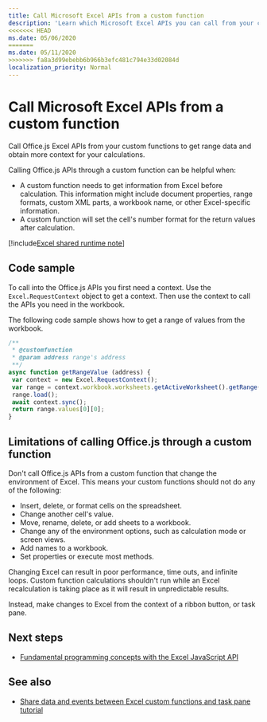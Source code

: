 ```yaml
---
title: Call Microsoft Excel APIs from a custom function
description: 'Learn which Microsoft Excel APIs you can call from your custom function.'
<<<<<<< HEAD
ms.date: 05/06/2020
=======
ms.date: 05/11/2020
>>>>>>> fa8a3d99ebebb6b966b3efc481c794e33d02084d
localization_priority: Normal
---
```


# Call Microsoft Excel APIs from a custom function

Call Office.js Excel APIs from your custom functions to get range data and obtain more context for your calculations.

Calling Office.js APIs through a custom function can be helpful when:

- A custom function needs to get information from Excel before calculation. This information might include document properties, range formats, custom XML parts, a workbook name, or other Excel-specific information.
- A custom function will set the cell's number format for the return values after calculation.

[!include[Excel shared runtime note](../includes/note-requires-shared-runtime.md)]

## Code sample

To call into the Office.js APIs you first need a context. Use the `Excel.RequestContext` object to get a context. Then use the context to call the APIs you need in the workbook.

The following code sample shows how to get a range of values from the workbook.

```JavaScript
/**
 * @customfunction
 * @param address range's address
 **/
async function getRangeValue (address) {
 var context = new Excel.RequestContext();
 var range = context.workbook.worksheets.getActiveWorksheet().getRange(address);
 range.load();
 await context.sync();
 return range.values[0][0];
}
```

## Limitations of calling Office.js through a custom function

Don't call Office.js APIs from a custom function that change the environment of Excel. This means your custom functions should not do any of the following:

- Insert, delete, or format cells on the spreadsheet.
- Change another cell's value.
- Move, rename, delete, or add sheets to a workbook.
- Change any of the environment options, such as calculation mode or screen views.
- Add names to a workbook.
- Set properties or execute most methods.

Changing Excel can result in poor performance, time outs, and infinite loops. Custom function calculations shouldn't run while an Excel recalculation is taking place as it will result in unpredictable results.

Instead, make changes to Excel from the context of a ribbon button, or task pane.

## Next steps

- [Fundamental programming concepts with the Excel JavaScript API](../reference/overview/excel-add-ins-reference-overview.md)

## See also

- [Share data and events between Excel custom functions and task pane tutorial](../tutorials/share-data-and-events-between-custom-functions-and-the-task-pane-tutorial.md)